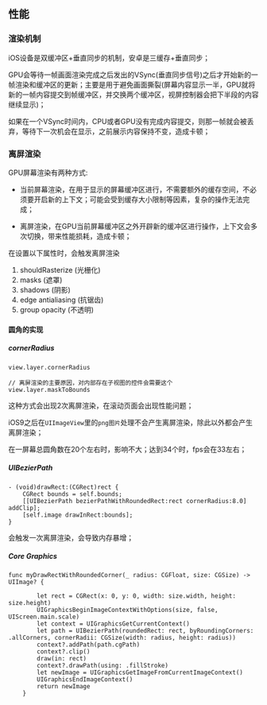 ## 性能

### 渲染机制

iOS设备是双缓冲区+垂直同步的机制，安卓是三缓存+垂直同步；

GPU会等待一帧画面渲染完成之后发出的VSync(垂直同步信号)之后才开始新的一帧渲染和缓冲区的更新；主要是用于避免画面撕裂(屏幕内容显示一半，GPU就将新的一帧内容提交到帧缓冲区，并交换两个缓冲区，视屏控制器会把下半段的内容继续显示)；

如果在一个VSync时间内，CPU或者GPU没有完成内容提交，则那一帧就会被丢弃，等待下一次机会在显示，之前展示内容保持不变，造成卡顿；

### 离屏渲染

GPU屏幕渲染有两种方式:

* 当前屏幕渲染，在用于显示的屏幕缓冲区进行，不需要额外的缓存空间，不必须要开启新的上下文；可能会受到缓存大小限制等因素，复杂的操作无法完成；

* 离屏渲染，在GPU当前屏幕缓冲区之外开辟新的缓冲区进行操作，上下文会多次切换，带来性能损耗，造成卡顿；

在设置以下属性时，会触发离屏渲染

1. shouldRasterize (光栅化)
2. masks (遮罩)
3. shadows (阴影)
4. edge antialiasing (抗锯齿)
5. group opacity (不透明)

#### 圆角的实现

##### cornerRadius

```
view.layer.cornerRadius

// 离屏渲染的主要原因，对内部存在子视图的控件会需要这个
view.layer.maskToBounds
```

这种方式会出现2次离屏渲染，在滚动页面会出现性能问题；

iOS9之后在`UIImageView`里的`png图片`处理不会产生离屏渲染，除此以外都会产生离屏渲染；

在一屏幕总圆角数在20个左右时，影响不大；达到34个时，fps会在33左右；

##### UIBezierPath

```
- (void)drawRect:(CGRect)rect {
	CGRect bounds = self.bounds;
	[[UIBezierPath bezierPathWithRoundedRect:rect cornerRadius:8.0] addClip];
	[self.image drawInRect:bounds];
}
```

会触发一次离屏渲染，会导致内存暴增；

##### Core Graphics

```
func myDrawRectWithRoundedCorner(_ radius: CGFloat, size: CGSize) -> UIImage? {
        
        let rect = CGRect(x: 0, y: 0, width: size.width, height: size.height)        
        UIGraphicsBeginImageContextWithOptions(size, false, UIScreen.main.scale)
        let context = UIGraphicsGetCurrentContext()
        let path = UIBezierPath(roundedRect: rect, byRoundingCorners: .allCorners, cornerRadii: CGSize(width: radius, height: radius))
        context?.addPath(path.cgPath)
        context?.clip()
        draw(in: rect)
        context?.drawPath(using: .fillStroke)
        let newImage = UIGraphicsGetImageFromCurrentImageContext()
        UIGraphicsEndImageContext()
        return newImage
    }
```